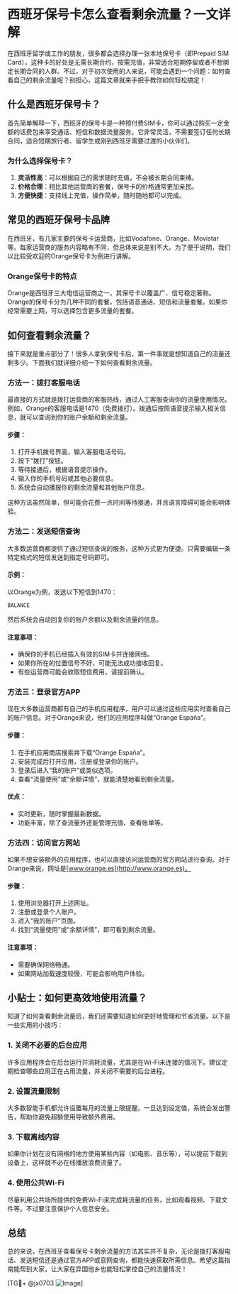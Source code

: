# 西班牙保号卡怎么查看剩余流量？一文详解

在西班牙留学或工作的朋友，很多都会选择办理一张本地保号卡（即Prepaid SIM Card），这种卡的好处是无需长期合约，按需充值，非常适合短期停留或者不想绑定长期合同的人群。不过，对于初次使用的人来说，可能会遇到一个问题：如何查看自己的剩余流量呢？别担心，这篇文章就来手把手教你如何轻松搞定！

## 什么是西班牙保号卡？

首先简单解释一下，西班牙的保号卡是一种预付费SIM卡，你可以通过购买一定金额的话费包来享受通话、短信和数据流量服务。它非常灵活，不需要签订任何长期合同，适合短期旅行者、留学生或刚到西班牙需要过渡的小伙伴们。

### 为什么选择保号卡？

1. **灵活性高**：可以根据自己的需求随时充值，不会被长期合同束缚。
2. **价格合理**：相比其他运营商的套餐，保号卡的价格通常更加亲民。
3. **方便快捷**：支持线上充值，操作简单，随时随地都可以完成。

## 常见的西班牙保号卡品牌

在西班牙，有几家主要的保号卡运营商，比如Vodafone、Orange、Movistar等。每家运营商的服务内容略有不同，但总体来说差别不大。为了便于说明，我们以比较受欢迎的Orange保号卡为例进行讲解。

### Orange保号卡的特点

Orange是西班牙三大电信运营商之一，其保号卡以覆盖广、信号稳定著称。Orange的保号卡分为几种不同的套餐，包括语音通话、短信和流量套餐。如果你经常需要上网，可以选择包含更多流量的套餐。

## 如何查看剩余流量？

接下来就是重点部分了！很多人拿到保号卡后，第一件事就是想知道自己的流量还剩多少。下面我们就详细介绍一下如何查看剩余流量。

### 方法一：拨打客服电话

最直接的方式就是拨打运营商的客服热线，通过人工客服查询你的流量使用情况。例如，Orange的客服电话是1470（免费拨打）。拨通后按照语音提示输入相关信息，就可以查询到你的账户余额和剩余流量。

#### 步骤：
1. 打开手机拨号界面，输入客服电话号码。
2. 按下“拨打”按钮。
3. 等待接通后，根据语音提示操作。
4. 输入你的手机号码或其他必要信息。
5. 系统会自动播报你的剩余流量和其他账户信息。

这种方法虽然简单，但可能会花费一点时间等待接通，并且语言障碍可能会影响体验。

### 方法二：发送短信查询

大多数运营商都提供了通过短信查询的服务，这种方式更为便捷。只需要编辑一条特定格式的短信发送到指定号码即可。

#### 示例：
以Orange为例，发送以下短信到1470：
```
BALANCE
```
然后系统会自动回复你的账户余额以及剩余流量的信息。

#### 注意事项：
- 确保你的手机已经插入有效的SIM卡并连接网络。
- 如果你所在的位置信号不好，可能无法成功接收回复。
- 有些运营商可能会收取短信费用，请提前确认。

### 方法三：登录官方APP

现在大多数运营商都有自己的手机应用程序，用户可以通过这些应用实时查看自己的账户信息。对于Orange来说，他们的应用程序叫做“Orange España”。

#### 步骤：
1. 在手机应用商店搜索并下载“Orange España”。
2. 安装完成后打开应用，注册或登录你的账户。
3. 登录后进入“我的账户”或类似选项。
4. 查看“流量使用”或“余额详情”，就能清楚地看到剩余流量。

#### 优点：
- 实时更新，随时掌握最新数据。
- 功能丰富，除了查流量外还能管理充值、查看账单等。

### 方法四：访问官方网站

如果不想安装额外的应用程序，也可以直接访问运营商的官方网站进行查询。对于Orange来说，网址是[www.orange.es](http://www.orange.es)。

#### 步骤：
1. 使用浏览器打开上述网址。
2. 注册或登录个人账户。
3. 进入“我的账户”页面。
4. 找到“流量使用”或“余额详情”，即可看到剩余流量。

#### 注意事项：
- 需要确保网络畅通。
- 如果网站加载速度较慢，可能会影响用户体验。

## 小贴士：如何更高效地使用流量？

知道了如何查看剩余流量后，我们还需要知道如何更好地管理和节省流量。以下是一些实用的小技巧：

### 1. 关闭不必要的后台应用
许多应用程序会在后台运行并消耗流量，尤其是在Wi-Fi未连接的情况下。建议定期检查哪些应用正在占用流量，并关闭不需要的后台进程。

### 2. 设置流量限制
大多数智能手机都允许设置每月的流量上限提醒。一旦达到设定值，系统会发出警告，帮助你避免超额使用导致额外费用。

### 3. 下载离线内容
如果你计划在没有网络的地方使用某些内容（如电影、音乐等），可以提前下载到设备上，这样就不必在线播放浪费流量了。

### 4. 使用公共Wi-Fi
尽量利用公共场所提供的免费Wi-Fi来完成耗流量的任务，比如观看视频、下载文件等。不过要注意保护个人信息安全。

## 总结

总的来说，在西班牙查看保号卡剩余流量的方法其实并不复杂，无论是拨打客服电话、发送短信还是通过官方APP或官网查询，都能快速获取所需信息。希望这篇指南能帮到大家，让大家在异国他乡也能轻松掌控自己的流量情况！

[TG💪+ @jx0703 ![Image](https://github.com/user-attachments/assets/dbca1d08-cadb-493c-b0ec-ad6f7a83f270)]